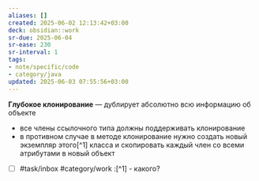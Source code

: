```yaml
---
aliases: []
created: 2025-06-02 12:13:42+03:00
deck: obsidian::work
sr-due: 2025-06-04
sr-ease: 230
sr-interval: 1
tags:
- note/specific/code
- category/java
updated: 2025-06-03 07:55:56+03:00
---
```


**Глубокое клонирование**
—
дублирует абсолютно всю информацию об объекте
- все члены ссылочного типа должны поддерживать клонирование
- в противном случае в методе клонирование нужно создать новый экземпляр этого[^1] класса и скопировать каждый член со всеми атрибутами в новый объект

- [ ] #task/inbox #category/work :[^1] - какого?
